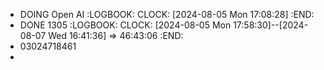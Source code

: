 - DOING Open AI
  :LOGBOOK:
  CLOCK: [2024-08-05 Mon 17:08:28]
  :END:
- DONE 1305
  :LOGBOOK:
  CLOCK: [2024-08-05 Mon 17:58:30]--[2024-08-07 Wed 16:41:36] =>  46:43:06
  :END:
- 03024718461
-